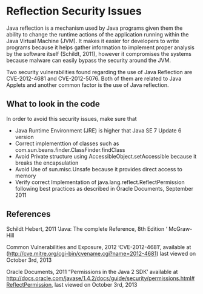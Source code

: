 # Reflection Security Issues

Java reflection is a mechanism used by Java programs given them the
ability to change the runtime actions of the application running within
the Java Virtual Machine (JVM). It makes it easier for developers to
write programs because it helps gather information to implement proper
analysis by the software itself (Schildt, 2011), however it compromises
the systems because malware can easily bypass the security around the
JVM.

Two security vulnerabilities found regarding the use of Java Reflection
are CVE-2012-4681 and CVE-2012-5076. Both of them are related to Java
Applets and another common factor is the use of Java reflection.

## What to look in the code

In order to avoid this security issues, make sure that

  - Java Runtime Environment (JRE) is higher that Java SE 7 Update 6
    version
  - Correct implementtion of classes such as
    com.sun.beans.finder.ClassFinder.findClass
  - Avoid Private structure using AccessibleObject.setAccessible because
    it breaks the encapsulation
  - Avoid Use of sun.misc.Unsafe because it provides direct access to
    memory
  - Verify correct Implementation of java.lang.reflect.ReflectPermission
    following best practices as described in Oracle Documents, September
    2011

## References

Schildt Hebert, 2011 ‘Java: The complete Reference, 8th Edition ‘
McGraw-Hill

Common Vulnerabilities and Exposure, 2012 ‘CVE-2012-4681’, available at
(http://cve.mitre.org/cgi-bin/cvename.cgi?name=2012-4681) last viewed on
October 3rd, 2013

Oracle Documents, 2011 “Permissions in the Java 2 SDK’ available at
<http://docs.oracle.com/javase/1.4.2/docs/guide/security/permissions.html#ReflectPermission>,
last viewed on October 3rd, 2013